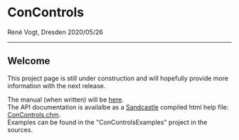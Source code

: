 # ConControls

Ren&eacute; Vogt, Dresden 2020/05/26

---

## Welcome

This project page is still under construction and will hopefully provide more information with the next release.

The manual (when written) will be [here](Manual.md).  
The API documentation is availalbe as a [Sandcastle](https://github.com/EWSoftware/SHFB) compiled html help file: [ConControls.chm](api/ConControls.chm).  
Examples can be found in the "ConControlsExamples" project in the sources.
